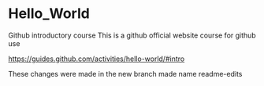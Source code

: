 # Hello_World
Github introductory course
This is a github official website course for github use

https://guides.github.com/activities/hello-world/#intro

These changes were made in the new branch made name readme-edits
